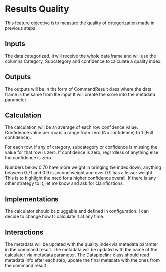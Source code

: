 # Results Quality
This feature objective is to measure the quality of categorization made in previous steps

## Inputs
The data categorized. It will receive the whole data frame and will use the columns Category, Subcategory and confidence to calculate a quality index.

## Outputs
The outputs will be in the form of CommandResult class where the data frame is the same from the input
It will create the score into the metadata parameter.

## Calculation
The calculation will be an average of each row confidence value. Confidence value per row is a range from zero (No confidence) to 1 (Full confidence).

For each row, if any of category, subcategory or confidence is missing the value for that row is zero.
If confidence is zero, regardless of anything else the confidence is zero.

Numbers below 0.70 have more weight in bringing the index down, anything between 0.71 and 0.9 is second weight and over 0.9 has a lesser weight. This is to highlight the need for a higher confidence overall. If there is any other strategy to it, let me know and ask for clairifications.

## Implementations
The calculator should be pluggable and defined in configuration. I can decide to change how to calculate it at any time.

## Interactions
The metadata will be updated with the quality index via metadata paramter in the command result.
The metadata will be updated with the name of the calculater via metadata parameter.
The Datapipeline class should read metadata info after each step, update the final metadata with the ones from the command result
